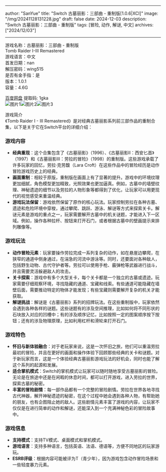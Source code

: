 
---
author: "SanYue"
title: "Switch 古墓丽影：三部曲 - 重制版[1.0.6|XCI]"
image: "/img/20241128131228.jpg"
draft: false
date: 2024-12-03
description: "Switch 古墓丽影：三部曲 - 重制版"
tags: [冒险, 动作, 解谜, 中文]
archives: ["2024/12/03"]

---

游戏名称：古墓丽影：三部曲 - 重制版   
Tomb Raider I-III Remastered    
游戏语言：中文  
首发日期：nan  
解压密码：wing515  
是否有金手指：是  
版本：1.0.1   
容量：4.6G

[百度网盘](https://pan.baidu.com/s/1E-XwS-70aFGjqSoFY7sxuQ) 提取码: 1gka  
![图片1](/img/fc4854.jpg)![图片2](/img/dcb9c8.jpg)![图片3](/img/cff617.jpg)  

游戏简介  
《Tomb Raider I - III Remastered》是对经典古墓丽影系列前三部作品的重制合集，以下是关于它在Switch平台的详细介绍：

### 游戏内容
- **经典重现**：这个合集包含了《古墓丽影》（1996）、《古墓丽影II：西安匕首》（1997）和《古墓丽影III：劳拉的冒险》（1998）的重制版。这些游戏承载了许多玩家的回忆，劳拉·克劳馥（Lara Croft）在这些作品中的冒险经历是动作冒险游戏历史上的经典。
- **画面重制**：相较于原版，重制版在画面上有了显著的提升。游戏中的环境纹理更加细腻，角色模型更加精致，光照效果也更加逼真。例如，古墓中的墙壁纹理、神秘遗迹的细节以及劳拉的人物形象等都得到了优化，让玩家可以用更现代的视觉感受来重温经典。
- **游戏玩法保留**：游戏依然保留了原作的核心玩法。玩家控制劳拉在各种古墓、遗迹和危险环境中穿梭，通过攀爬、跳跃、游泳、解谜等方式来探索关卡。解谜元素是游戏的重点之一，玩家需要解开古墓中的机关谜题，才能进入下一区域。例如，操作各种拉杆、按钮来打开石门，或者根据古墓中的壁画提示来排列雕像等。

### 游戏玩法
- **动作冒险元素**：玩家要操作劳拉完成一系列复杂的动作，如在悬崖边攀爬，在狭窄的通道中侧身通过，在湍急的河流中游泳等。同时，还要面对各种敌人，包括野生动物、古代守护者等。劳拉可以使用手枪、霰弹枪等武器进行战斗，并且需要灵活躲避敌人的攻击。
- **关卡探索**：游戏中有多个大型关卡，每个关卡都是一个独立的古墓或遗迹。玩家需要仔细观察环境，寻找隐藏的通道、宝藏和线索。有些通道可能隐藏在墙壁后面，需要推动特定的物体才能发现；有些宝藏则需要解开复杂的机关才能获取。
- **解谜挑战**：解谜是《古墓丽影》系列的招牌玩法。在这些重制版中，玩家依然会遇到各种各样的谜题。这些谜题有的涉及空间推理，比如如何将不同形状的石块放入对应的凹槽中；有的涉及顺序记忆，比如按照一定的图案顺序按下按钮；还有的涉及物理原理，比如利用杠杆和滑轮来打开石门。

### 游戏特色
- **怀旧与新体验融合**：对于老玩家来说，这是一次怀旧之旅，他们可以重温劳拉最初的冒险，并且在更好的画面和操作体验下回顾那些经典的关卡和谜题。对于新玩家而言，这是一个体验经典古墓丽影游戏玩法的好机会，同时也能了解这个系列的起源和发展。
- **适合掌机模式**：Switch的掌机模式让玩家可以随时随地享受古墓丽影的冒险。无论是在旅途中还是在闲暇的休息时间，都可以打开游戏，进入劳拉的世界，探索古墓的秘密。
- **丰富的冒险剧情**：每一部作品都有一个完整的冒险剧情。劳拉在世界各地寻找古代神器，解开神秘遗迹的秘密，在这个过程中她会遇到各种人物，有帮助她的朋友，也有企图阻止她的敌人。这些剧情元素丰富了游戏的内容，让玩家不仅仅是在进行简单的动作和解谜，还能深入到一个充满神秘色彩的冒险故事中。

### 游戏信息
- **支持模式**：支持TV模式、桌面模式和掌机模式。
- **游戏语言**：支持多种语言，包括英语、法语、德语等，方便不同地区的玩家游玩。
- **ESRB评级**：根据内容可能被评为T（青少年），因为游戏包含动作冒险场景和一些轻度暴力元素。

